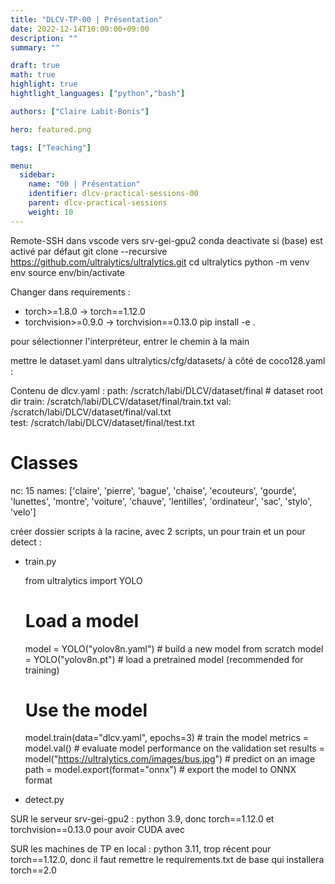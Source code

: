 ```yaml
---
title: "DLCV-TP-00 | Présentation"
date: 2022-12-14T10:00:00+09:00
description: ""
summary: ""

draft: true
math: true 
highlight: true
hightlight_languages: ["python","bash"]

authors: ["Claire Labit-Bonis"]

hero: featured.png

tags: ["Teaching"]

menu:
  sidebar:
    name: "00 | Présentation"
    identifier: dlcv-practical-sessions-00
    parent: dlcv-practical-sessions
    weight: 10
---
```


Remote-SSH dans vscode vers srv-gei-gpu2
conda deactivate si (base) est activé par défaut
git clone --recursive https://github.com/ultralytics/ultralytics.git
cd ultralytics
python -m venv env
source env/bin/activate

Changer dans requirements : 
- torch>=1.8.0 -> torch==1.12.0 
- torchvision>=0.9.0 -> torchvision==0.13.0
pip install -e . 

pour sélectionner l'interpréteur, entrer le chemin à la main

mettre le dataset.yaml dans ultralytics/cfg/datasets/ à côté de coco128.yaml :

Contenu de dlcv.yaml :
  path: /scratch/labi/DLCV/dataset/final  # dataset root dir
  train: /scratch/labi/DLCV/dataset/final/train.txt
  val: /scratch/labi/DLCV/dataset/final/val.txt  
  test: /scratch/labi/DLCV/dataset/final/test.txt  

  # Classes
  nc: 15
  names: 
    ['claire', 'pierre', 'bague', 'chaise', 'ecouteurs', 'gourde', 'lunettes', 
    'montre', 'voiture', 'chauve', 'lentilles', 'ordinateur', 'sac', 'stylo', 'velo']


créer dossier scripts à la racine, avec 2 scripts, un pour train et un pour detect :
- train.py

  from ultralytics import YOLO

  # Load a model
  model = YOLO("yolov8n.yaml")  # build a new model from scratch
  model = YOLO("yolov8n.pt")  # load a pretrained model (recommended for training)

  # Use the model
  model.train(data="dlcv.yaml", epochs=3)  # train the model
  metrics = model.val()  # evaluate model performance on the validation set
  results = model("https://ultralytics.com/images/bus.jpg")  # predict on an image
  path = model.export(format="onnx")  # export the model to ONNX format
- detect.py



SUR le serveur srv-gei-gpu2 : python 3.9, donc torch==1.12.0 et torchvision==0.13.0 pour avoir CUDA avec

SUR les machines de TP en local : python 3.11, trop récent pour torch==1.12.0, donc il faut remettre le requirements.txt de base qui installera torch==2.0